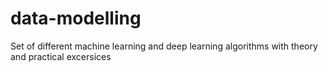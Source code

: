 # data-modelling

Set of different machine learning and deep learning algorithms with theory and practical excersices
